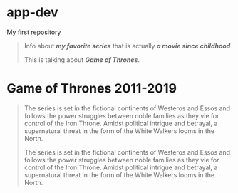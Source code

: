 # app-dev
My first repository

> Info about ***my favorite series*** that is actually ***a movie since childhood***
>
> This is talking about ***Game of Thrones***.
>
# Game of Thrones 2011-2019
> The series is set in the fictional continents of Westeros and Essos and follows the power struggles between noble families as they vie for control of the Iron Throne. Amidst political intrigue and betrayal, a supernatural threat in the form of the White Walkers looms in the North.
>
> The series is set in the fictional continents of Westeros and Essos and follows the power struggles between noble families as they vie for control of the Iron Throne. Amidst political intrigue and betrayal, a supernatural threat in the form of the White Walkers looms in the North.

